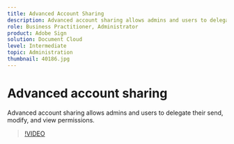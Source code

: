 ```yaml
---
title: Advanced Account Sharing
description: Advanced account sharing allows admins and users to delegate their send, modify, and view permissions
role: Business Practitioner, Administrator
product: Adobe Sign
solution: Document Cloud
level: Intermediate
topic: Administration
thumbnail: 40186.jpg
---
```


# Advanced account sharing

Advanced account sharing allows admins and users to delegate their send, modify, and view permissions.

>[!VIDEO](https://video.tv.adobe.com/v/40186?hidetitle=true)